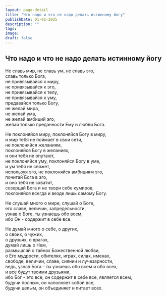 ```yaml
---
layout: page-detail
title: "Что надо и что не надо делать истинному йогу"
publishDate: 01-01-2025
description: ""
tags:
image:
draft: false
---
```


## Что надо и что не надо делать истинному йогу
 Не славь мир, не славь ум, не славь эго,  
 славь только Бога,  
 не привязывайся к миру,  
 не привязывайся к эго,  
 не привязывайся к телу,  
 не привязывайся к уму,  
 предавайся только Богу,  
 не желай мира,  
 не желай ума,  
 не желай амбиций эго,  
 желай только преданности Ему и любви Бога.  
  
 Не поклоняйся миру, поклоняйся Богу в миру,  
 и мир тебя не поймает в свои сети,  
 не поклоняйся желаниям,  
 поклоняйся Богу в желаниях,  
 и они тебя не опутают,  
 не поклоняйся уму, поклоняйся Богу в уме,  
 и ум тебя не свяжет,  
 используя эго, не поклоняйся амбициям эго,  
 почитай Бога в эго,  
 и оно тебя не схватит,  
 созерцай Бога и не твори себе кумиров,  
 поклоняйся всегда и везде лишь самому Богу.  
  
 Не слушай много о мире, слушай о Боге,  
 его славе, величии, запредельности,  
 узнав о Боге, ты узнаешь обо всем,  
 ибо Он - содержит в себе все.  
  
 Не думай много о себе, о других,  
 о своих, о чужих,  
 о друзьях, о врагах,  
 думай лишь о Нем,  
 размышляй о тайнах Божественной любви,  
 о Его мудрости, обителях, играх, силах, именах,  
 свободе, величии, славе, сиянии и лучезарности,  
 ведь, узнав Бога - ты узнаешь обо всем и обо всех,  
 и все будут твоими друзьями,  
 ибо Бог - это все, он содержит в себе все, является всем,  
 будучи полным, он наполняет собой все,  
будучи целым, он объединяет и питает всех.   
  
